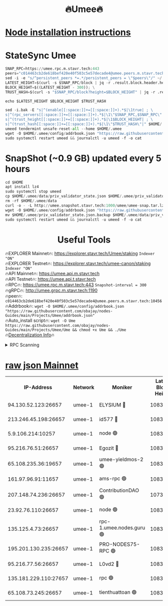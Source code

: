 <h1 align="center"> 🔥Umee🔥</h1>


[Node installation instructions](https://github.com/obajay/nodes-Guides/tree/main/Projects/Umee)
=
# StateSync Umee
```python
SNAP_RPC=https://umee.rpc.m.stavr.tech:443
peers="c014463cb2de618bef420e40f503c5e57decade4@umee.peers.m.stavr.tech:10456"
sed -i -e "s/^persistent_peers *=.*/persistent_peers = \"$peers\"/" ~/.umee/config/config.toml
LATEST_HEIGHT=$(curl -s $SNAP_RPC/block | jq -r .result.block.header.height); \
BLOCK_HEIGHT=$((LATEST_HEIGHT - 300)); \
TRUST_HASH=$(curl -s "$SNAP_RPC/block?height=$BLOCK_HEIGHT" | jq -r .result.block_id.hash)

echo $LATEST_HEIGHT $BLOCK_HEIGHT $TRUST_HASH

sed -i.bak -E "s|^(enable[[:space:]]+=[[:space:]]+).*$|\1true| ; \
s|^(rpc_servers[[:space:]]+=[[:space:]]+).*$|\1\"$SNAP_RPC,$SNAP_RPC\"| ; \
s|^(trust_height[[:space:]]+=[[:space:]]+).*$|\1$BLOCK_HEIGHT| ; \
s|^(trust_hash[[:space:]]+=[[:space:]]+).*$|\1\"$TRUST_HASH\"|" $HOME/.umee/config/config.toml
umeed tendermint unsafe-reset-all --home $HOME/.umee
wget -O $HOME/.umee/config/addrbook.json "https://raw.githubusercontent.com/obajay/nodes-Guides/main/Projects/Umee/addrbook.json"
sudo systemctl restart umeed && journalctl -u umeed -f -o cat
```
# SnapShot (~0.9 GB) updated every 5 hours
```python
cd $HOME
apt install lz4
sudo systemctl stop umeed
cp $HOME/.umee/data/priv_validator_state.json $HOME/.umee/priv_validator_state.json.backup
rm -rf $HOME/.umee/data
curl -o - -L http://umee.snapshot.stavr.tech:1000/umee/umee-snap.tar.lz4 | lz4 -c -d - | tar -x -C $HOME/.umee --strip-components 2
wget -O $HOME/.umee/config/addrbook.json "https://raw.githubusercontent.com/obajay/nodes-Guides/main/Projects/Umee/addrbook.json"
mv $HOME/.umee/priv_validator_state.json.backup $HOME/.umee/data/priv_validator_state.json
sudo systemctl restart umeed && journalctl -u umeed -f -o cat
```
 <h1 align="center"> Useful Tools</h1>

🔥EXPLORER Mainnet🔥:      https://explorer.stavr.tech/Umee/staking             `Indexer "ON"` \
🔥EXPLORER Testnet🔥:        https://explorer.stavr.tech/umee-canon/staking      `Indexer "ON"` \
🔥API Mainnet🔥:                   https://umee.api.m.stavr.tech \
🔥API Testnet🔥:                     https://umee.api.t.stavr.tech \
🔥RPC🔥:                           https://umee.rpc.m.stavr.tech:443                     `Snapshot-interval = 300` \
🔥gRPC🔥:                              http://umee.grpc.m.stavr.tech:1190 \
🔥peer🔥:                     `c014463cb2de618bef420e40f503c5e57decade4@umee.peers.m.stavr.tech:10456` \
🔥Addrbook🔥:    ```wget -O $HOME/.umee/config/addrbook.json "https://raw.githubusercontent.com/obajay/nodes-Guides/main/Projects/Umee/addrbook.json"``` \
🔥Auto_install script🔥: ```wget -O Ume https://raw.githubusercontent.com/obajay/nodes-Guides/main/Projects/Umee/Ume && chmod +x Ume && ./Ume``` \
🔥[Decentralization Info](https://github.com/obajay/StateSync-snapshots/tree/main/Projects/Umee/Decentralization)🔥

<details>
<summary>RPC Scanning</summary>

<h2 align="center"> We scan nodes in real time every 4 hours. And we provide the final result of RPC endpoints.
We cannot influence the operation of these nodes in any way. </h2>


```python
If Voting Power is higher than 0 --> then the Node is a validator of the network and may be subject to attack and be a potential threat to the chain.
```
```python
We marked such validators with a red symbol
```

</details>

[raw json Mainnet](https://rpc-check.umeem.stavr.tech/umeem/rpc-umeem-result.json)
=



<table><tr><th>IP-Address</th><th>Network</th><th>Moniker</th><th>Latest Block Height</th><th>Earliest Block Height</th><th>Catching Up</th><th>Tx Index</th><th>Voting Power</th><th>Scan Time</th></tr><tr><td>94.130.52.123:26657</td><td>umee-1</td><td>ELYSIUM 🔴</td><td>10831537</td><td>3216011</td><td>False</td><td>on</td><td>23171287</td><td>2024-03-01T23:34:15.066444651UTC</td></tr><tr><td>213.246.45.198:26657</td><td>umee-1</td><td>id577 🔴</td><td>10831525</td><td>7100001</td><td>False</td><td>on</td><td>35124301</td><td>2024-03-01T23:33:06.046814618UTC</td></tr><tr><td>5.9.106.214:10257</td><td>umee-1</td><td>node 🟢</td><td>10831533</td><td>7942001</td><td>False</td><td>on</td><td>0</td><td>2024-03-01T23:33:54.134816823UTC</td></tr><tr><td>95.216.76.51:26657</td><td>umee-1</td><td>Egozit 🔴</td><td>10831537</td><td>8262001</td><td>False</td><td>off</td><td>38451533</td><td>2024-03-01T23:34:14.795386874UTC</td></tr><tr><td>65.108.235.36:19657</td><td>umee-1</td><td>umee-yieldmos-2 🟢</td><td>10831518</td><td>9575548</td><td>False</td><td>on</td><td>0</td><td>2024-03-01T23:32:20.592305169UTC</td></tr><tr><td>161.97.96.91:11657</td><td>umee-1</td><td>ams-rpc 🟢</td><td>10831541</td><td>10352001</td><td>False</td><td>on</td><td>0</td><td>2024-03-01T23:34:35.405401669UTC</td></tr><tr><td>207.148.74.236:26657</td><td>umee-1</td><td>ContributionDAO 🟢</td><td>10738676</td><td>10484838</td><td>False</td><td>off</td><td>0</td><td>2024-03-01T23:34:22.234150446UTC</td></tr><tr><td>23.92.76.110:26657</td><td>umee-1</td><td>node 🟢</td><td>10831544</td><td>10526001</td><td>False</td><td>on</td><td>0</td><td>2024-03-01T23:34:56.440900535UTC</td></tr><tr><td>135.125.4.73:26657</td><td>umee-1</td><td>rpc-1.umee.nodes.guru 🟢</td><td>10831537</td><td>10691018</td><td>False</td><td>on</td><td>0</td><td>2024-03-01T23:34:15.290764140UTC</td></tr><tr><td>195.201.130.235:26657</td><td>umee-1</td><td>PRO-NODES75-RPC 🟢</td><td>10831533</td><td>10731533</td><td>False</td><td>on</td><td>0</td><td>2024-03-01T23:33:51.876246885UTC</td></tr><tr><td>95.216.77.56:26657</td><td>umee-1</td><td>L0vd2 🔴</td><td>10831540</td><td>10731540</td><td>False</td><td>off</td><td>38408431</td><td>2024-03-01T23:34:35.126971751UTC</td></tr><tr><td>135.181.229.110:27657</td><td>umee-1</td><td>rpc 🟢</td><td>10831522</td><td>10754071</td><td>False</td><td>on</td><td>0</td><td>2024-03-01T23:32:45.390155611UTC</td></tr><tr><td>65.108.73.245:26657</td><td>umee-1</td><td>tienthuattoan 🟢</td><td>10831529</td><td>10787155</td><td>False</td><td>on</td><td>0</td><td>2024-03-01T23:33:29.175148200UTC</td></tr></table>

